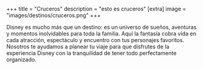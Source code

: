 +++
title = "Cruceros"
description = "esto es cruceros"
[extra]
image = "images/destinos/cruceros.png"
+++

Disney es mucho más que un destino: es un universo de sueños, aventuras y
momentos inolvidables para toda la familia. Aquí la fantasía cobra vida en cada
atracción, espectáculo y encuentro con tus personajes favoritos. Nosotros te
ayudamos a planear tu viaje para que disfrutes de la experiencia Disney con la
tranquilidad de tener todo perfectamente organizado.
